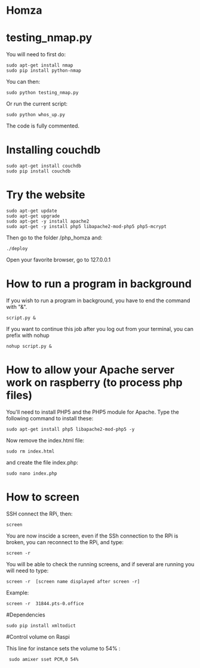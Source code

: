 # Homza

# testing_nmap.py
You will need to first do:

````
sudo apt-get install nmap
sudo pip install python-nmap
````

You can then:
````
sudo python testing_nmap.py
````
Or run the current script:
````
sudo python whos_up.py
````
The code is fully commented.

# Installing couchdb
````
sudo apt-get install couchdb
sudo pip install couchdb
````
# Try the website
````
sudo apt-get update
sudo apt-get upgrade
sudo apt-get -y install apache2 
sudo apt-get -y install php5 libapache2-mod-php5 php5-mcrypt
````
Then go to the folder /php_homza and:
````
./deploy
````
Open your favorite browser, go to 127.0.0.1

# How to run a program in background
If you wish to run a program in background, you have to end the command with "&".
````
script.py &
````
If you want to continue this job after you log out from your terminal, you can prefix with nohup
````
nohup script.py &
````
# How to allow your Apache server work on raspberry (to process php files)

You'll need to install PHP5 and the PHP5 module for Apache. Type the following command to install these:
````
sudo apt-get install php5 libapache2-mod-php5 -y
````
Now remove the index.html file:
````
sudo rm index.html
````
and create the file index.php:
````
sudo nano index.php
````
# How to screen

SSH connect the RPi, then:
````
screen
````
You are now inscide a screen, even if the SSh connection to the RPi is broken, you can reconnect to the RPi, and type:
````
screen -r
````
You will be able to check the running screens, and if several are running you will need to type:
````
screen -r  [screen name displayed after screen -r]
````
Example:
````
screen -r  31844.pts-0.office
````

#Dependencies
```
sudo pip install xmltodict
```

#Control volume on Raspi

This line for instance sets the volume to 54% :

```
 sudo amixer sset PCM,0 54%
```


